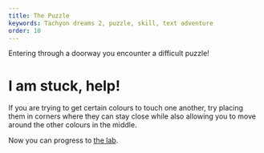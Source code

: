 ```yaml
---
title: The Puzzle
keywords: Tachyon dreams 2, puzzle, skill, text adventure
order: 10
---
```


Entering through a doorway you encounter a difficult puzzle!

# I am stuck, help!
If you are trying to get certain colours to touch one another, try placing them in corners where they can stay close while also allowing you to move around the other colours in the middle.

Now you can progress to [the lab](thelab.md).
